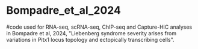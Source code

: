 # Bompadre_et_al_2024

#code used for RNA-seq, scRNA-seq, ChIP-seq and Capture-HiC analyses in Bompadre et al, 2024, "Liebenberg syndrome severity arises from variations in Pitx1 locus topology and ectopically transcribing cells".
